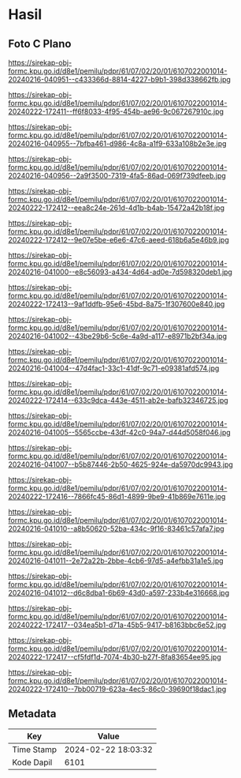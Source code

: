 # Hasil

## Foto C Plano

https://sirekap-obj-formc.kpu.go.id/d8e1/pemilu/pdpr/61/07/02/20/01/6107022001014-20240216-040951--c433366d-8814-4227-b9b1-398d338662fb.jpg

https://sirekap-obj-formc.kpu.go.id/d8e1/pemilu/pdpr/61/07/02/20/01/6107022001014-20240222-172411--ff6f8033-4f95-454b-ae96-9c067267910c.jpg

https://sirekap-obj-formc.kpu.go.id/d8e1/pemilu/pdpr/61/07/02/20/01/6107022001014-20240216-040955--7bfba461-d986-4c8a-a1f9-633a108b2e3e.jpg

https://sirekap-obj-formc.kpu.go.id/d8e1/pemilu/pdpr/61/07/02/20/01/6107022001014-20240216-040956--2a9f3500-7319-4fa5-86ad-069f739dfeeb.jpg

https://sirekap-obj-formc.kpu.go.id/d8e1/pemilu/pdpr/61/07/02/20/01/6107022001014-20240222-172412--eea8c24e-261d-4d1b-b4ab-15472a42b18f.jpg

https://sirekap-obj-formc.kpu.go.id/d8e1/pemilu/pdpr/61/07/02/20/01/6107022001014-20240222-172412--9e07e5be-e6e6-47c6-aeed-618b6a5e46b9.jpg

https://sirekap-obj-formc.kpu.go.id/d8e1/pemilu/pdpr/61/07/02/20/01/6107022001014-20240216-041000--e8c56093-a434-4d64-ad0e-7d598320deb1.jpg

https://sirekap-obj-formc.kpu.go.id/d8e1/pemilu/pdpr/61/07/02/20/01/6107022001014-20240222-172413--9af1ddfb-95e6-45bd-8a75-1f307600e840.jpg

https://sirekap-obj-formc.kpu.go.id/d8e1/pemilu/pdpr/61/07/02/20/01/6107022001014-20240216-041002--43be29b6-5c6e-4a9d-a117-e8971b2bf34a.jpg

https://sirekap-obj-formc.kpu.go.id/d8e1/pemilu/pdpr/61/07/02/20/01/6107022001014-20240216-041004--47d4fac1-33c1-41df-9c71-e09381afd574.jpg

https://sirekap-obj-formc.kpu.go.id/d8e1/pemilu/pdpr/61/07/02/20/01/6107022001014-20240222-172414--633c9dca-443e-4511-ab2e-bafb32346725.jpg

https://sirekap-obj-formc.kpu.go.id/d8e1/pemilu/pdpr/61/07/02/20/01/6107022001014-20240216-041005--5565ccbe-43df-42c0-94a7-d44d5058f046.jpg

https://sirekap-obj-formc.kpu.go.id/d8e1/pemilu/pdpr/61/07/02/20/01/6107022001014-20240216-041007--b5b87446-2b50-4625-924e-da5970dc9943.jpg

https://sirekap-obj-formc.kpu.go.id/d8e1/pemilu/pdpr/61/07/02/20/01/6107022001014-20240222-172416--7866fc45-86d1-4899-9be9-41b869e7611e.jpg

https://sirekap-obj-formc.kpu.go.id/d8e1/pemilu/pdpr/61/07/02/20/01/6107022001014-20240216-041010--a8b50620-52ba-434c-9f16-83461c57afa7.jpg

https://sirekap-obj-formc.kpu.go.id/d8e1/pemilu/pdpr/61/07/02/20/01/6107022001014-20240216-041011--2e72a22b-2bbe-4cb6-97d5-a4efbb31a1e5.jpg

https://sirekap-obj-formc.kpu.go.id/d8e1/pemilu/pdpr/61/07/02/20/01/6107022001014-20240216-041012--d6c8dba1-6b69-43d0-a597-233b4e316668.jpg

https://sirekap-obj-formc.kpu.go.id/d8e1/pemilu/pdpr/61/07/02/20/01/6107022001014-20240222-172417--034ea5b1-d71a-45b5-9417-b8163bbc6e52.jpg

https://sirekap-obj-formc.kpu.go.id/d8e1/pemilu/pdpr/61/07/02/20/01/6107022001014-20240222-172417--cf5fdf1d-7074-4b30-b27f-8fa83654ee95.jpg

https://sirekap-obj-formc.kpu.go.id/d8e1/pemilu/pdpr/61/07/02/20/01/6107022001014-20240222-172410--7bb00719-623a-4ec5-86c0-39690f18dac1.jpg


## Metadata

| Key        | Value               |
| ---------- | ------------------- |
| Time Stamp | 2024-02-22 18:03:32 |
| Kode Dapil | 6101                |



